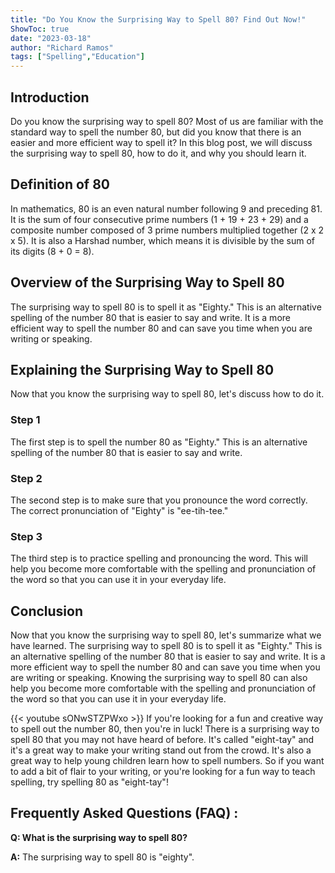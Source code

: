 ```yaml
---
title: "Do You Know the Surprising Way to Spell 80? Find Out Now!"
ShowToc: true 
date: "2023-03-18"
author: "Richard Ramos" 
tags: ["Spelling","Education"]
---
```

## Introduction
Do you know the surprising way to spell 80? Most of us are familiar with the standard way to spell the number 80, but did you know that there is an easier and more efficient way to spell it? In this blog post, we will discuss the surprising way to spell 80, how to do it, and why you should learn it. 

## Definition of 80
In mathematics, 80 is an even natural number following 9 and preceding 81. It is the sum of four consecutive prime numbers (1 + 19 + 23 + 29) and a composite number composed of 3 prime numbers multiplied together (2 x 2 x 5). It is also a Harshad number, which means it is divisible by the sum of its digits (8 + 0 = 8). 

## Overview of the Surprising Way to Spell 80
The surprising way to spell 80 is to spell it as "Eighty." This is an alternative spelling of the number 80 that is easier to say and write. It is a more efficient way to spell the number 80 and can save you time when you are writing or speaking. 

## Explaining the Surprising Way to Spell 80
Now that you know the surprising way to spell 80, let's discuss how to do it. 

### Step 1
The first step is to spell the number 80 as "Eighty." This is an alternative spelling of the number 80 that is easier to say and write. 

### Step 2
The second step is to make sure that you pronounce the word correctly. The correct pronunciation of "Eighty" is "ee-tih-tee." 

### Step 3
The third step is to practice spelling and pronouncing the word. This will help you become more comfortable with the spelling and pronunciation of the word so that you can use it in your everyday life. 

## Conclusion
Now that you know the surprising way to spell 80, let's summarize what we have learned. The surprising way to spell 80 is to spell it as "Eighty." This is an alternative spelling of the number 80 that is easier to say and write. It is a more efficient way to spell the number 80 and can save you time when you are writing or speaking. Knowing the surprising way to spell 80 can also help you become more comfortable with the spelling and pronunciation of the word so that you can use it in your everyday life.

{{< youtube sONwSTZPWxo >}} 
If you're looking for a fun and creative way to spell out the number 80, then you're in luck! There is a surprising way to spell 80 that you may not have heard of before. It's called "eight-tay" and it's a great way to make your writing stand out from the crowd. It's also a great way to help young children learn how to spell numbers. So if you want to add a bit of flair to your writing, or you're looking for a fun way to teach spelling, try spelling 80 as "eight-tay"!

## Frequently Asked Questions (FAQ) :
**Q: What is the surprising way to spell 80?**

**A:** The surprising way to spell 80 is "eighty".





